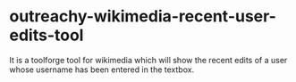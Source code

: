 # outreachy-wikimedia-recent-user-edits-tool
It is a toolforge tool for wikimedia which will show the recent edits of a user whose username has been entered in the textbox.
